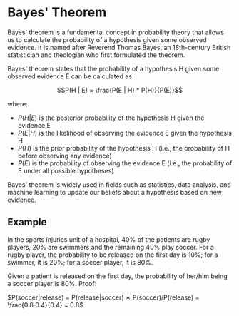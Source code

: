 # Bayes' Theorem

Bayes' theorem is a fundamental concept in probability theory that allows us to calculate the probability of a hypothesis given some observed evidence. It is named after Reverend Thomas Bayes, an 18th-century British statistician and theologian who first formulated the theorem.

Bayes' theorem states that the probability of a hypothesis H given some observed evidence E can be calculated as:

$$P(H | E) = \frac{P(E | H) * P(H)}{P(E)}$$

where:

- $P(H | E)$ is the posterior probability of the hypothesis H given the evidence E
- $P(E | H)$ is the likelihood of observing the evidence E given the hypothesis H
- $P(H)$ is the prior probability of the hypothesis H (i.e., the probability of H before observing any evidence)
- $P(E)$ is the probability of observing the evidence E (i.e., the probability of E under all possible hypotheses)

Bayes' theorem is widely used in fields such as statistics, data analysis, and machine learning to update our beliefs about a hypothesis based on new evidence.

## Example

In the sports injuries unit of a hospital, 40% of the patients are rugby players, 20% are swimmers
and the remaining 40% play soccer. For a rugby player, the probability to be released on the first day is 10%; for
a swimmer, it is 20%; for a soccer player, it is 80%.

Given a patient is released on the first day, the probability of her/him being a soccer player is 80%. Proof: 

$P(soccer|release) = P(release|soccer) ∗ P(soccer)/P(release) = \frac{0.8·0.4}{0.4} = 0.8$
